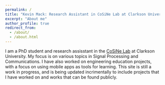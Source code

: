 ```yaml
---
permalink: /
title: "Kevin Mack: Research Assistant in CoSiNe Lab at Clarkson University"
excerpt: "About me"
author_profile: true
redirect_from: 
  - /about/
  - /about.html
---
```


I am a PhD student and research assisstant in the <a href="https://cosine.clarkson.edu/">CoSiNe Lab</a> at Clarkson University. My focus is on various topics in Signal Processing and Communications. I have also worked on engineering education projects, with a focus on using mobile apps as tools for learning. This site is still a work in progress, and is being updated incrimentally to include projects that I have worked on and works that can be found publicly.
